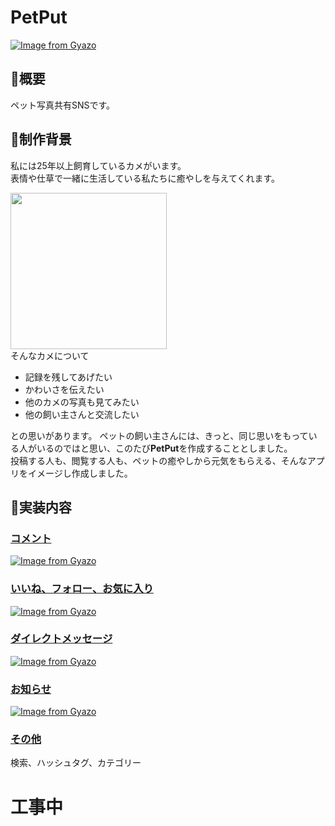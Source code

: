 # PetPut
[![Image from Gyazo](https://i.gyazo.com/c6ff0c08e5ea994b148921c8e923687c.jpg)](https://gyazo.com/c6ff0c08e5ea994b148921c8e923687c)

## :turtle:概要
ペット写真共有SNSです。

## :turtle:制作背景
私には25年以上飼育しているカメがいます。<br>
表情や仕草で一緒に生活している私たちに癒やしを与えてくれます。

<img src="https://i.imgur.com/uWiMge8.jpg" width="250px"><br>
そんなカメについて
* 記録を残してあげたい
* かわいさを伝えたい
* 他のカメの写真も見てみたい
* 他の飼い主さんと交流したい

との思いがあります。
ペットの飼い主さんには、きっと、同じ思いをもっている人がいるのではと思い、このたび**PetPut**を作成することとしました。<br>
投稿する人も、閲覧する人も、ペットの癒やしから元気をもらえる、そんなアプリをイメージし作成しました。

## :turtle:実装内容
### <u>コメント</u>
[![Image from Gyazo](https://i.gyazo.com/de24879824cb94637d392796c41db466.gif)](https://gyazo.com/de24879824cb94637d392796c41db466)

### <u>いいね、フォロー、お気に入り</u>
[![Image from Gyazo](https://i.gyazo.com/4aa0f3671d4820c7cd336cd93b6360b7.gif)](https://gyazo.com/4aa0f3671d4820c7cd336cd93b6360b7)

### <u>ダイレクトメッセージ</u>
[![Image from Gyazo](https://i.gyazo.com/a21d2af97b71d60cd31b32aee3371326.gif)](https://gyazo.com/a21d2af97b71d60cd31b32aee3371326)

### <u>お知らせ</u>
[![Image from Gyazo](https://i.gyazo.com/a231b83a0d2a57d7d25a22ddcb3d6b5a.gif)](https://gyazo.com/a231b83a0d2a57d7d25a22ddcb3d6b5a)

### <u>その他</u>
検索、ハッシュタグ、カテゴリー


# 工事中
